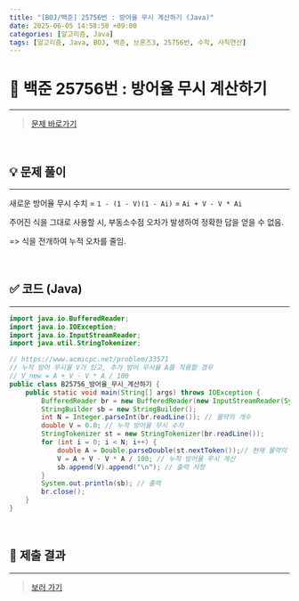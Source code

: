 ```yaml
---
title: "[BOJ/백준] 25756번 : 방어율 무시 계산하기 (Java)"
date: 2025-06-05 14:58:50 +09:00
categories: [알고리즘, Java]
tags: [알고리즘, Java, BOJ, 백준, 브론즈3, 25756번, 수학, 사칙연산]
---
```


<!-- ========================================================================== -->

# 📘 백준 25756번 : 방어율 무시 계산하기

---

> [문제 바로가기](https://www.acmicpc.net/problem/25756)

<br>

<!-- ========================================================================== -->

## 💡 문제 풀이

---

새로운 방어율 무시 수치 = `1 - (1 - V)(1 - Ai)`
= `Ai + V - V * Ai`

주어진 식을 그대로 사용할 시, 부동소수점 오차가 발생하여 정확한 답을 얻을 수 없음.

=> 식을 전개하여 누적 오차를 줄임.

<br>

<!-- ========================================================================== -->

## ✅ 코드 (Java)

---

```java
import java.io.BufferedReader;
import java.io.IOException;
import java.io.InputStreamReader;
import java.util.StringTokenizer;

// https://www.acmicpc.net/problem/33571
// 누적 방어 무시율 V가 있고, 추가 방어 무시율 A를 적용할 경우
// V_new = A + V - V * A / 100
public class B25756_방어율_무시_계산하기 {
	public static void main(String[] args) throws IOException {
		BufferedReader br = new BufferedReader(new InputStreamReader(System.in));
		StringBuilder sb = new StringBuilder();
		int N = Integer.parseInt(br.readLine()); // 물약의 개수
		double V = 0.0; // 누적 방어율 무시 수치
		StringTokenizer st = new StringTokenizer(br.readLine());
		for (int i = 0; i < N; i++) {
			double A = Double.parseDouble(st.nextToken());// 현재 물약의 방어율 무시 수치 (% 단위)
			V = A + V - V * A / 100; // 누적 방어율 무시 계산
			sb.append(V).append("\n"); // 출력 저장
		}
		System.out.println(sb); // 출력
		br.close();
	}
}
```

<br>

<!-- ========================================================================== -->

## 💾 제출 결과

---

> [보러 가기](https://www.acmicpc.net/status?from_mine=1&problem_id=25756&user_id=juyn2000)

<br>

<!-- ========================================================================== -->

<!-- ## 🧩 새롭게 알게 된 점

---



<br> -->

<!-- ========================================================================== -->

<!--

## 🔗 참고한 자료

---

- []()

- []()

<br>
-->

